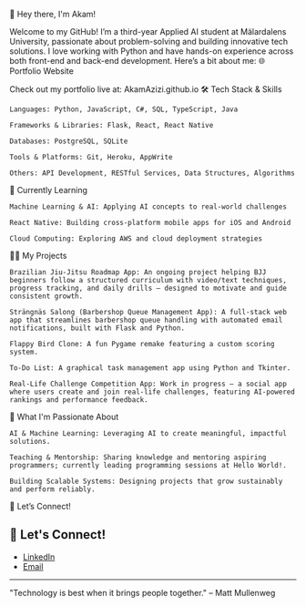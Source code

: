 👋 Hey there, I'm Akam!

Welcome to my GitHub! I’m a third-year Applied AI student at Mälardalens University, passionate about problem-solving and building innovative tech solutions. I love working with Python and have hands-on experience across both front-end and back-end development. Here’s a bit about me:
🌐 Portfolio Website

Check out my portfolio live at: AkamAzizi.github.io
🛠️ Tech Stack & Skills

    Languages: Python, JavaScript, C#, SQL, TypeScript, Java

    Frameworks & Libraries: Flask, React, React Native

    Databases: PostgreSQL, SQLite

    Tools & Platforms: Git, Heroku, AppWrite

    Others: API Development, RESTful Services, Data Structures, Algorithms

🌱 Currently Learning

    Machine Learning & AI: Applying AI concepts to real-world challenges

    React Native: Building cross-platform mobile apps for iOS and Android

    Cloud Computing: Exploring AWS and cloud deployment strategies

👨‍💻 My Projects

    Brazilian Jiu-Jitsu Roadmap App: An ongoing project helping BJJ beginners follow a structured curriculum with video/text techniques, progress tracking, and daily drills — designed to motivate and guide consistent growth.

    Strängnäs Salong (Barbershop Queue Management App): A full-stack web app that streamlines barbershop queue handling with automated email notifications, built with Flask and Python.

    Flappy Bird Clone: A fun Pygame remake featuring a custom scoring system.

    To-Do List: A graphical task management app using Python and Tkinter.

    Real-Life Challenge Competition App: Work in progress — a social app where users create and join real-life challenges, featuring AI-powered rankings and performance feedback.

🚀 What I'm Passionate About

    AI & Machine Learning: Leveraging AI to create meaningful, impactful solutions.

    Teaching & Mentorship: Sharing knowledge and mentoring aspiring programmers; currently leading programming sessions at Hello World!.

    Building Scalable Systems: Designing projects that grow sustainably and perform reliably.

🔗 Let’s Connect!

## 🔗 Let's Connect!
- [LinkedIn](https://www.linkedin.com/in/akam-azizi-932897213/)
- [Email](mailto:akam.azizi33@gmail.com)

---

"Technology is best when it brings people together." – Matt Mullenweg


